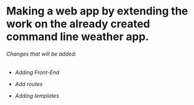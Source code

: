 # Making a web app by extending the work on the already created command line weather app.

###### Changes that will be added:

-  _Adding Front-End_

-  _Add routes_

-  _Adding templates_
